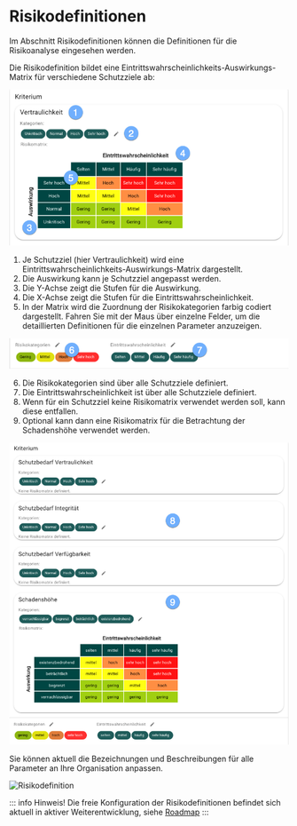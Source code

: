 <!-- © 2024 The Project Contributors - see AUTHORS.txt -->
# Risikodefinitionen

Im Abschnitt Risikodefinitionen können die Definitionen für die Risikoanalyse eingesehen werden.

Die Risikodefinition bildet eine Eintrittswahrscheinlichkeits-Auswirkungs-Matrix für verschiedene Schutzziele ab:

![Risikodefinition](/assets/manual/risk_confidentiality.de.png)

1. Je Schutzziel (hier Vertraulichkeit) wird eine Eintrittswahrscheinlichkeits-Auswirkungs-Matrix dargestellt.
1. Die Auswirkung kann je Schutzziel angepasst werden.
1. Die Y-Achse zeigt die Stufen für die Auswirkung.
1. Die X-Achse zeigt die Stufen für die Eintrittswahrscheinlichkeit.
1. In der Matrix wird die Zuordnung der Risikokategorien farbig codiert dargestellt. Fahren Sie mit der Maus über einzelne Felder, um die detaillierten Definitionen für die einzelnen Parameter anzuzeigen.

![Risikokategorien und Eintrittswahrscheinlichkeit](/assets/manual/risk_category_probability.de.png)

6. Die Risikokategorien sind über alle Schutzziele definiert.
7. Die Eintrittswahrscheinlichkeit ist über alle Schutzziele definiert.
8. Wenn für ein Schutzziel keine Risikomatrix verwendet werden soll, kann diese entfallen.
9. Optional kann dann eine Risikomatrix für die Betrachtung der Schadenshöhe verwendet werden.

![Risikodefinition](/assets/manual/risk_impact_gs.de.png)

Sie können aktuell die Bezeichnungen und Beschreibungen für alle Parameter an Ihre Organisation anpassen.

![Risikodefinition](/assets/manual/risk_values.de.gif)

::: info Hinweis! Die freie Konfiguration der Risikodefinitionen befindet sich aktuell in aktiver Weiterentwicklung, siehe [Roadmap](../roadmap/)
:::
